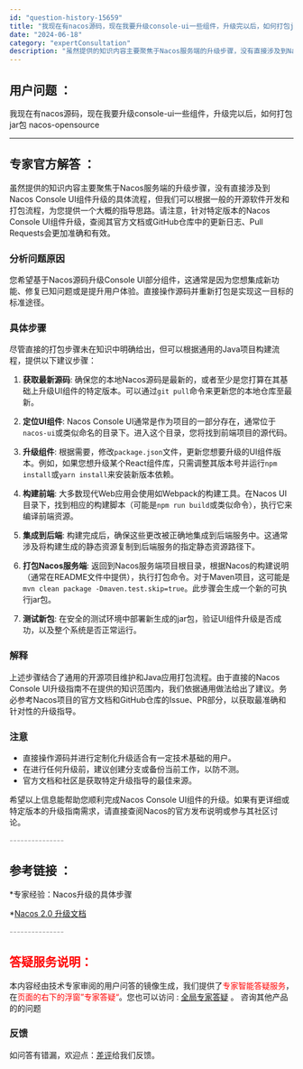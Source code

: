 ```yaml
---
id: "question-history-15659"
title: "我现在有nacos源码，现在我要升级console-ui一些组件，升级完以后，如何打包jar包 nacos-opensource"
date: "2024-06-18"
category: "expertConsultation"
description: "虽然提供的知识内容主要聚焦于Nacos服务端的升级步骤，没有直接涉及到Nacos Console UI组件升级的具体流程，但我们可以根据一般的开源软件开发和打包流程，为您提供一个大概的指导思路。请注意，针对特定版本的Nacos Console UI组件升级，查阅其官方文档或GitHub仓库中的更新日"
---
```


## 用户问题 ： 
 我现在有nacos源码，现在我要升级console-ui一些组件，升级完以后，如何打包jar包 nacos-opensource 

---------------
## 专家官方解答 ：

虽然提供的知识内容主要聚焦于Nacos服务端的升级步骤，没有直接涉及到Nacos Console UI组件升级的具体流程，但我们可以根据一般的开源软件开发和打包流程，为您提供一个大概的指导思路。请注意，针对特定版本的Nacos Console UI组件升级，查阅其官方文档或GitHub仓库中的更新日志、Pull Requests会更加准确和有效。

### 分析问题原因
您希望基于Nacos源码升级Console UI部分组件，这通常是因为您想集成新功能、修复已知问题或是提升用户体验。直接操作源码并重新打包是实现这一目标的标准途径。

### 具体步骤
尽管直接的打包步骤未在知识中明确给出，但可以根据通用的Java项目构建流程，提供以下建议步骤：

1. **获取最新源码**: 确保您的本地Nacos源码是最新的，或者至少是您打算在其基础上升级UI组件的特定版本。可以通过`git pull`命令来更新您的本地仓库至最新。

2. **定位UI组件**: Nacos Console UI通常是作为项目的一部分存在，通常位于`nacos-ui`或类似命名的目录下。进入这个目录，您将找到前端项目的源代码。

3. **升级组件**: 根据需要，修改`package.json`文件，更新您想要升级的UI组件版本。例如，如果您想升级某个React组件库，只需调整其版本号并运行`npm install`或`yarn install`来安装新版本依赖。

4. **构建前端**: 大多数现代Web应用会使用如Webpack的构建工具。在Nacos UI目录下，找到相应的构建脚本（可能是`npm run build`或类似命令），执行它来编译前端资源。

5. **集成到后端**: 构建完成后，确保这些更改被正确地集成到后端服务中。这通常涉及将构建生成的静态资源复制到后端服务的指定静态资源路径下。

6. **打包Nacos服务端**: 返回到Nacos服务端项目根目录，根据Nacos的构建说明（通常在README文件中提供），执行打包命令。对于Maven项目，这可能是`mvn clean package -Dmaven.test.skip=true`。此步骤会生成一个新的可执行jar包。

7. **测试新包**: 在安全的测试环境中部署新生成的jar包，验证UI组件升级是否成功，以及整个系统是否正常运行。

### 解释
上述步骤结合了通用的开源项目维护和Java应用打包流程。由于直接的Nacos Console UI升级指南不在提供的知识范围内，我们依据通用做法给出了建议。务必参考Nacos项目的官方文档和GitHub仓库的Issue、PR部分，以获取最准确和针对性的升级指导。

### 注意
- 直接操作源码并进行定制化升级适合有一定技术基础的用户。
- 在进行任何升级前，建议创建分支或备份当前工作，以防不测。
- 官方文档和社区是获取特定升级指导的最佳来源。

希望以上信息能帮助您顺利完成Nacos Console UI组件的升级。如果有更详细或特定版本的升级指南需求，请直接查阅Nacos的官方发布说明或参与其社区讨论。


<font color="#949494">---------------</font> 


## 参考链接 ：

*专家经验：Nacos升级的具体步骤 
 
 *[Nacos 2.0 升级文档](https://nacos.io/docs/latest/upgrading/200-upgrading)


 <font color="#949494">---------------</font> 
 


## <font color="#FF0000">答疑服务说明：</font> 

本内容经由技术专家审阅的用户问答的镜像生成，我们提供了<font color="#FF0000">专家智能答疑服务</font>，在<font color="#FF0000">页面的右下的浮窗”专家答疑“</font>。您也可以访问 : [全局专家答疑](https://opensource.alibaba.com/chatBot) 。 咨询其他产品的的问题

### 反馈
如问答有错漏，欢迎点：[差评](https://ai.nacos.io/user/feedbackByEnhancerGradePOJOID?enhancerGradePOJOId=15711)给我们反馈。
